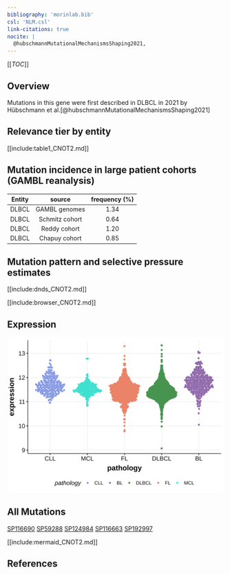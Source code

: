```yaml
---
bibliography: 'morinlab.bib'
csl: 'NLM.csl'
link-citations: true
nocite: |
  @hubschmannMutationalMechanismsShaping2021, 
---
```

[[_TOC_]]

## Overview

Mutations in this gene were first described in DLBCL in 2021 by Hübschmann et al.[@hubschmannMutationalMechanismsShaping2021]


## Relevance tier by entity

[[include:table1_CNOT2.md]]

## Mutation incidence in large patient cohorts (GAMBL reanalysis)

|Entity|source        |frequency (%)|
|:------:|:--------------:|:-------------:|
|DLBCL |GAMBL genomes |1.34         |
|DLBCL |Schmitz cohort|0.64         |
|DLBCL |Reddy cohort  |1.20         |
|DLBCL |Chapuy cohort |0.85         |

## Mutation pattern and selective pressure estimates

[[include:dnds_CNOT2.md]]

[[include:browser_CNOT2.md]]

## Expression
![](images/gene_expression/CNOT2_by_pathology.svg)

## All Mutations

[SP116690](https://www.bcgsc.ca/downloads/morinlab/GAMBL/MALY/SP116690.html)
[SP59288](https://www.bcgsc.ca/downloads/morinlab/GAMBL/MALY/SP59288.html)
[SP124984](https://www.bcgsc.ca/downloads/morinlab/GAMBL/MALY/SP124984.html)
[SP116663](https://www.bcgsc.ca/downloads/morinlab/GAMBL/MALY/SP116663.html)
[SP192997](https://www.bcgsc.ca/downloads/morinlab/GAMBL/MALY/SP192997.html)

[[include:mermaid_CNOT2.md]]

## References

<!-- ORIGIN: hubschmannMutationalMechanismsShaping2021b -->
<!-- DLBCL: hubschmannMutationalMechanismsShaping2021b -->
